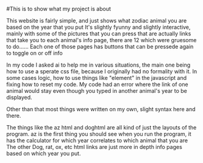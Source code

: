 #This is to show what my project is about

This website is fairly simple, and just shows what zodiac animal you are based on the year that you put 
It's slightly fyunny and slightly interactive, mainly with some of the pictures that you can press that are actually links that take you to
each animal's info page, there are 12 which were gruesome to do......
Each one of those pages has buttons that can be pressede again to toggle on or off info

In my code I asked ai to help me in various situations, the main one being how to use a sperate css file, because I originally had no formality with it.
In some cases logic, how to use things like "element" in the javascript and fixing how to reset my code. My code had an error where the link of one animal would stay even though you typed in another animal's year to be displayed.

Other than that most things were written on my own, slight syntax here and there.

The things like the az html and  doghtml are all kind of just the layouts of the program.
az is the first thing you should see when you run the program, it has the calculator for which year correlates to which animal that you are
The other Dog, rat, ox, etc html links are just more in depth info pages based on which year you put. 

